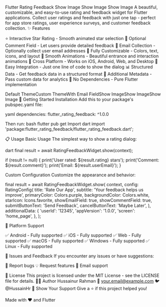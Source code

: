 Flutter Rating Feedback
Show Image
Show Image
Show Image
A beautiful, customizable, and easy-to-use rating and feedback widget for Flutter applications. Collect user ratings and feedback with just one tap - perfect for app store ratings, user experience surveys, and customer feedback collection.
✨ Features

⭐ Interactive Star Rating - Smooth animated star selection
💬 Optional Comment Field - Let users provide detailed feedback
📧 Email Collection - Optionally collect user email addresses
🎨 Fully Customizable - Colors, text, icons, and layout
🔄 Smooth Animations - Beautiful entrance and interaction animations
📱 Cross Platform - Works on iOS, Android, Web, and Desktop
🚀 Easy Integration - Just one line of code to show the dialog
📊 Structured Data - Get feedback data in a structured format
🎯 Additional Metadata - Pass custom data for analytics
💾 No Dependencies - Pure Flutter implementation

Default ThemeCustom ThemeWith Email FieldShow ImageShow ImageShow Image
🚀 Getting Started
Installation
Add this to your package's pubspec.yaml file:

yaml
dependencies:
flutter_rating_feedback: ^1.0.0

Then run:
bash
flutter pub get
Import
dart
import 'package:flutter_rating_feedback/flutter_rating_feedback.dart';

📋 Usage
Basic Usage
The simplest way to show a rating dialog:

dart
final result = await RatingFeedbackWidget.show(context);

if (result != null) {
    print('User rated: ${result.rating} stars');
    print('Comment: ${result.comment}');
    print('Email: ${result.userEmail}');
}

Custom Configuration
Customize the appearance and behavior:

final result = await RatingFeedbackWidget.show(
    context,
    config: RatingConfig(
        title: 'Rate Our App',
        subtitle: 'Your feedback helps us improve',
        primaryColor: Colors.purple,
        backgroundColor: Colors.white,
        starIcon: Icons.favorite,
        showEmailField: true,
        showCommentField: true,
        submitButtonText: 'Send Feedback',
        cancelButtonText: 'Maybe Later',
    ),
    additionalData: {
        'userId': '12345',
        'appVersion': '1.0.0',
        'screen': 'home_page',
    },
);

📱 Platform Support

✅ Android - Fully supported
✅ iOS - Fully supported
✅ Web - Fully supported
✅ macOS - Fully supported
✅ Windows - Fully supported
✅ Linux - Fully supported

🐛 Issues and Feedback
If you encounter any issues or have suggestions:

🐛 Report bugs
💡 Request features
📧 Email support

📄 License
This project is licensed under the MIT License - see the LICENSE file for details.
🙋‍♂️ Author
Hussainur Rahman
📧 your.email@example.com
🐦 @HussainHr
🌟 Show Your Support
Give a ⭐️ if this project helped you!

Made with ❤️ and Flutter